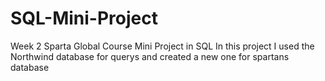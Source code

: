 # SQL-Mini-Project
Week 2 Sparta Global Course Mini Project in SQL
In this project I used the Northwind database for querys and created a new one for spartans database
